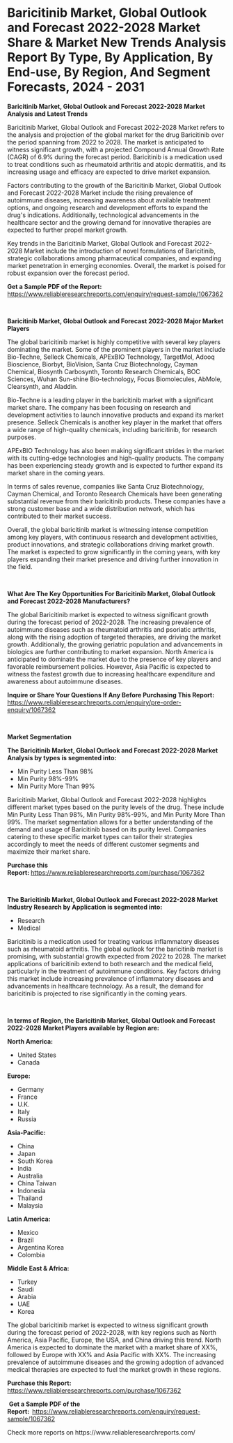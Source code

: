 <p><h1>Baricitinib Market, Global Outlook and Forecast 2022-2028 Market Share & Market New Trends Analysis Report By Type, By Application, By End-use, By Region, And Segment Forecasts, 2024 - 2031</h1></p><p><strong>Baricitinib Market, Global Outlook and Forecast 2022-2028 Market Analysis and Latest Trends</strong></p>
<p><p>Baricitinib Market, Global Outlook and Forecast 2022-2028 Market refers to the analysis and projection of the global market for the drug Baricitinib over the period spanning from 2022 to 2028. The market is anticipated to witness significant growth, with a projected Compound Annual Growth Rate (CAGR) of 6.9% during the forecast period. Baricitinib is a medication used to treat conditions such as rheumatoid arthritis and atopic dermatitis, and its increasing usage and efficacy are expected to drive market expansion.</p><p>Factors contributing to the growth of the Baricitinib Market, Global Outlook and Forecast 2022-2028 Market include the rising prevalence of autoimmune diseases, increasing awareness about available treatment options, and ongoing research and development efforts to expand the drug's indications. Additionally, technological advancements in the healthcare sector and the growing demand for innovative therapies are expected to further propel market growth.</p><p>Key trends in the Baricitinib Market, Global Outlook and Forecast 2022-2028 Market include the introduction of novel formulations of Baricitinib, strategic collaborations among pharmaceutical companies, and expanding market penetration in emerging economies. Overall, the market is poised for robust expansion over the forecast period.</p></p>
<p><strong>Get a Sample PDF of the Report:&nbsp;</strong> <a href="https://www.reliableresearchreports.com/enquiry/request-sample/1067362">https://www.reliableresearchreports.com/enquiry/request-sample/1067362</a></p>
<p>&nbsp;</p>
<p><strong>Baricitinib Market, Global Outlook and Forecast 2022-2028 Major Market Players</strong></p>
<p><p>The global baricitinib market is highly competitive with several key players dominating the market. Some of the prominent players in the market include Bio-Techne, Selleck Chemicals, APExBIO Technology, TargetMol, Adooq Bioscience, Biorbyt, BioVision, Santa Cruz Biotechnology, Cayman Chemical, Biosynth Carbosynth, Toronto Research Chemicals, BOC Sciences, Wuhan Sun-shine Bio-technology, Focus Biomolecules, AbMole, Clearsynth, and Aladdin.</p><p>Bio-Techne is a leading player in the baricitinib market with a significant market share. The company has been focusing on research and development activities to launch innovative products and expand its market presence. Selleck Chemicals is another key player in the market that offers a wide range of high-quality chemicals, including baricitinib, for research purposes.</p><p>APExBIO Technology has also been making significant strides in the market with its cutting-edge technologies and high-quality products. The company has been experiencing steady growth and is expected to further expand its market share in the coming years.</p><p>In terms of sales revenue, companies like Santa Cruz Biotechnology, Cayman Chemical, and Toronto Research Chemicals have been generating substantial revenue from their baricitinib products. These companies have a strong customer base and a wide distribution network, which has contributed to their market success.</p><p>Overall, the global baricitinib market is witnessing intense competition among key players, with continuous research and development activities, product innovations, and strategic collaborations driving market growth. The market is expected to grow significantly in the coming years, with key players expanding their market presence and driving further innovation in the field.</p></p>
<p>&nbsp;</p>
<p><strong>What Are The Key Opportunities For Baricitinib Market, Global Outlook and Forecast 2022-2028 Manufacturers?</strong></p>
<p><p>The global Baricitinib market is expected to witness significant growth during the forecast period of 2022-2028. The increasing prevalence of autoimmune diseases such as rheumatoid arthritis and psoriatic arthritis, along with the rising adoption of targeted therapies, are driving the market growth. Additionally, the growing geriatric population and advancements in biologics are further contributing to market expansion. North America is anticipated to dominate the market due to the presence of key players and favorable reimbursement policies. However, Asia Pacific is expected to witness the fastest growth due to increasing healthcare expenditure and awareness about autoimmune diseases.</p></p>
<p><strong>Inquire or Share Your Questions If Any Before Purchasing This Report:</strong> <a href="https://www.reliableresearchreports.com/enquiry/pre-order-enquiry/1067362">https://www.reliableresearchreports.com/enquiry/pre-order-enquiry/1067362</a></p>
<p>&nbsp;</p>
<p><strong>Market Segmentation</strong></p>
<p><strong>The Baricitinib Market, Global Outlook and Forecast 2022-2028 Market Analysis by types is segmented into:</strong></p>
<p><ul><li>Min Purity Less Than 98%</li><li>Min Purity 98%-99%</li><li>Min Purity More Than 99%</li></ul></p>
<p><p>Baricitinib Market, Global Outlook and Forecast 2022-2028 highlights different market types based on the purity levels of the drug. These include Min Purity Less Than 98%, Min Purity 98%-99%, and Min Purity More Than 99%. The market segmentation allows for a better understanding of the demand and usage of Baricitinib based on its purity level. Companies catering to these specific market types can tailor their strategies accordingly to meet the needs of different customer segments and maximize their market share.</p></p>
<p><strong>Purchase this Report:&nbsp;</strong><a href="https://www.reliableresearchreports.com/purchase/1067362">https://www.reliableresearchreports.com/purchase/1067362</a></p>
<p>&nbsp;</p>
<p><strong>The Baricitinib Market, Global Outlook and Forecast 2022-2028 Market Industry Research by Application is segmented into:</strong></p>
<p><ul><li>Research</li><li>Medical</li></ul></p>
<p><p>Baricitinib is a medication used for treating various inflammatory diseases such as rheumatoid arthritis. The global outlook for the baricitinib market is promising, with substantial growth expected from 2022 to 2028. The market applications of baricitinib extend to both research and the medical field, particularly in the treatment of autoimmune conditions. Key factors driving this market include increasing prevalence of inflammatory diseases and advancements in healthcare technology. As a result, the demand for baricitinib is projected to rise significantly in the coming years.</p></p>
<p>&nbsp;</p>
<p><strong>In terms of Region, the Baricitinib Market, Global Outlook and Forecast 2022-2028 Market Players available by Region are:</strong></p>
<p>
    <p> <strong> North America: </strong>
        <ul>
            <li>United States</li>
            <li>Canada</li>
        </ul>
        </p> 
    <p> <strong> Europe: </strong>
        <ul>
            <li>Germany</li>
            <li>France</li>
            <li>U.K.</li>
            <li>Italy</li>
            <li>Russia</li>
        </ul>
        </p> 
    <p> <strong> Asia-Pacific: </strong>
        <ul>
            <li>China</li>
            <li>Japan</li>
            <li>South Korea</li>
            <li>India</li>
            <li>Australia</li>
            <li>China Taiwan</li>
            <li>Indonesia</li>
            <li>Thailand</li>
            <li>Malaysia</li>
        </ul>
        </p> 
    <p> <strong> Latin America: </strong>
        <ul>
            <li>Mexico</li>
            <li>Brazil</li>
            <li>Argentina Korea</li>
            <li>Colombia</li>
        </ul>
        </p> 
    <p> <strong> Middle East & Africa: </strong>
        <ul>
            <li>Turkey</li>
            <li>Saudi</li>
            <li>Arabia</li>
            <li>UAE</li>
            <li>Korea</li>
        </ul>
    </p>
    </p>
<p><p>The global baricitinib market is expected to witness significant growth during the forecast period of 2022-2028, with key regions such as North America, Asia Pacific, Europe, the USA, and China driving this trend. North America is expected to dominate the market with a market share of XX%, followed by Europe with XX% and Asia Pacific with XX%. The increasing prevalence of autoimmune diseases and the growing adoption of advanced medical therapies are expected to fuel the market growth in these regions.</p></p>
<p><strong>Purchase this Report: </strong><a href="https://www.reliableresearchreports.com/purchase/1067362">https://www.reliableresearchreports.com/purchase/1067362</a></p>
<p>&nbsp;<strong>Get a Sample PDF of the Report:&nbsp;&nbsp;</strong><a href="https://www.reliableresearchreports.com/enquiry/request-sample/1067362">https://www.reliableresearchreports.com/enquiry/request-sample/1067362</a></p>
<p><strong></strong></p>
<p>Check more reports on https://www.reliableresearchreports.com/</p>